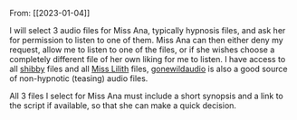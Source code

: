 From: [[2023-01-04]]

I will select 3 audio files for Miss Ana, typically hypnosis files, and ask her for permission to listen to one of them. Miss Ana can then either deny my request, allow me to listen to one of the files, or if she wishes choose a completely different file of her own liking for me to listen. I have access to all [shibby](https://shibbydex.com/tags) files and all [Miss Lilith](https://lilithunleashed.net/free-erotic-hypnosis/full-hypnosis-sessions/) files, [gonewildaudio](https://reddit.com/r/gonewildaudio) is also a good source of non-hypnotic (teasing) audio files.

All 3 files I select for Miss Ana must include a short synopsis and a link to the script if available, so that she can make a quick decision.